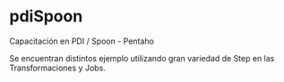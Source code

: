 # pdiSpoon
Capacitación en PDI / Spoon - Pentaho

Se encuentran distintos ejemplo utilizando gran variedad de Step en las Transformaciones y Jobs.
